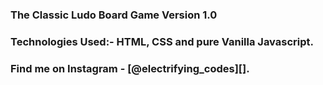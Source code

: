### The Classic Ludo Board Game Version 1.0 

### Technologies Used:- HTML, CSS and pure Vanilla Javascript.

### Find me on Instagram - [@electrifying_codes][].

[Instagram]: https://www.instagram.com/electrifying_codes